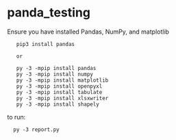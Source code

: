 # panda_testing

Ensure you have installed Pandas, NumPy, and matplotlib

```
   pip3 install pandas

   or

   py -3 -mpip install pandas
   py -3 -mpip install numpy
   py -3 -mpip install matplotlib
   py -3 -mpip install openpyxl
   py -3 -mpip install tabulate
   py -3 -mpip install xlsxwriter
   py -3 -mpip install shapely
```

to run:

```
  py -3 report.py
```

